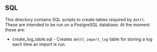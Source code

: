 ## SQL

This directory contains SQL scripts to create tables required by `dettl`. These are intended to be run on a PostgreSQL database. At the moment these are:

* create_log_table.sql - Creates `dettl_import_log` table for storing a log each time an import is run.

